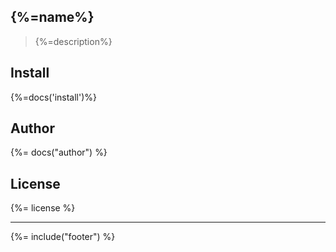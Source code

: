 ## {%=name%}
> {%=description%}

## Install
{%=docs('install')%}

## Author
{%= docs("author") %}

## License
{%= license %}

***

{%= include("footer") %}

